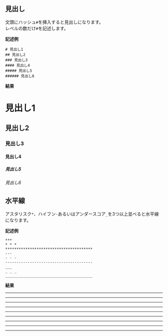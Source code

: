 ## 見出し

文頭にハッシュ`#`を挿入すると見出しになります。  
レベルの数だけ`#`を記述します。   

**記述例**

```
# 見出し1
## 見出し2
### 見出し3
#### 見出し4
##### 見出し5
###### 見出し6
```

**結果**

# 見出し1
## 見出し2
### 見出し3
#### 見出し4
##### 見出し5
###### 見出し6

## 水平線

アスタリスク`*`、ハイフン`-`あるいはアンダースコア`_`を3つ以上並べると水平線になります。

**記述例**

```
***
* * *
***************************************
---
- - -
---------------------------------------
___
_ _ _ 
_______________________________________

```

**結果**

***
* * *
***************************************
---
- - -
---------------------------------------
___
_ _ _ 
_______________________________________
